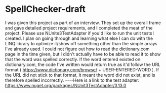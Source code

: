 # SpellChecker-draft
I was given this project as part of an interview. They set up the overall frame and gave detailed project requirements, and I completed the meat of the project. Please use NUnite3TestAdapter if you'd like to run the unit tests I created. I plan on going through and learning what else I can do with the LINQ library to optimize it/show off something other than the simple arrays I've already used. I could not figure out how to read the dictionary.com page in the time given, but I didn't actually have to be able to read it to show that the word was spelled correctly. If the word entered existed on dictionary.com, the code I've written would return true as it'd follow the URL format ( https://www.dictionary.com/browse/ + USER-ENTERED-WORD ). If the URL did not stick to that format, it meant the word did not exist, and is therefore spelled incorrectly. ----Here is a link to the test adapter: https://www.nuget.org/packages/NUnit3TestAdapter/3.13.0
